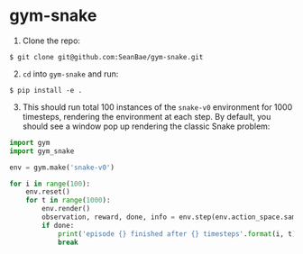 # gym-snake

1) Clone the repo:
```
$ git clone git@github.com:SeanBae/gym-snake.git
```

2) `cd` into `gym-snake` and run:
```
$ pip install -e .
```

3) This should run total 100 instances of the `snake-v0` environment for 1000 timesteps, rendering the environment at each step. By default, you should see a window pop up rendering the classic Snake problem:
```python
import gym
import gym_snake

env = gym.make('snake-v0')

for i in range(100):
    env.reset()
    for t in range(1000):
        env.render()
        observation, reward, done, info = env.step(env.action_space.sample())
        if done:
            print('episode {} finished after {} timesteps'.format(i, t))
            break


```

